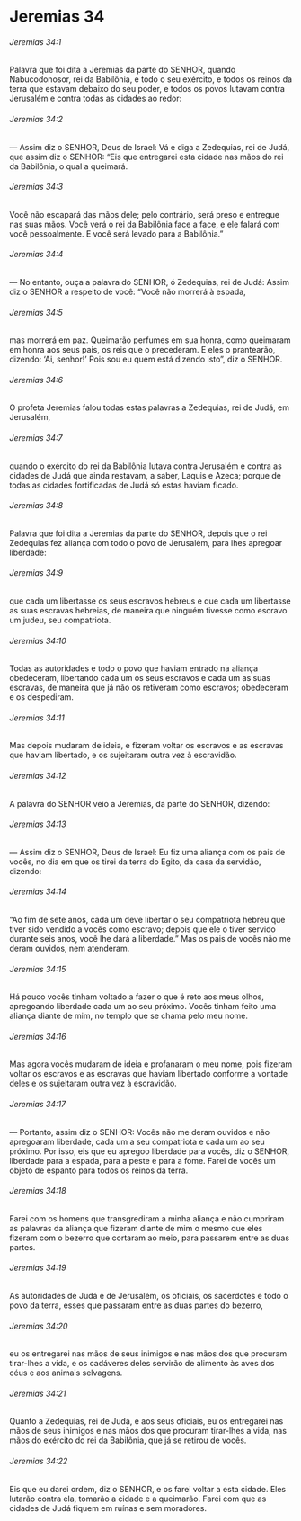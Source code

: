 # Jeremias 34

###### Jeremias 34:1

Palavra que foi dita a Jeremias da parte do SENHOR, quando Nabucodonosor, rei da Babilônia, e todo o seu exército, e todos os reinos da terra que estavam debaixo do seu poder, e todos os povos lutavam contra Jerusalém e contra todas as cidades ao redor:

###### Jeremias 34:2

— Assim diz o SENHOR, Deus de Israel: Vá e diga a Zedequias, rei de Judá, que assim diz o SENHOR: “Eis que entregarei esta cidade nas mãos do rei da Babilônia, o qual a queimará.

###### Jeremias 34:3

Você não escapará das mãos dele; pelo contrário, será preso e entregue nas suas mãos. Você verá o rei da Babilônia face a face, e ele falará com você pessoalmente. E você será levado para a Babilônia.”

###### Jeremias 34:4

— No entanto, ouça a palavra do SENHOR, ó Zedequias, rei de Judá: Assim diz o SENHOR a respeito de você: “Você não morrerá à espada,

###### Jeremias 34:5

mas morrerá em paz. Queimarão perfumes em sua honra, como queimaram em honra aos seus pais, os reis que o precederam. E eles o prantearão, dizendo: ‘Ai, senhor!’ Pois sou eu quem está dizendo isto”, diz o SENHOR.

###### Jeremias 34:6

O profeta Jeremias falou todas estas palavras a Zedequias, rei de Judá, em Jerusalém,

###### Jeremias 34:7

quando o exército do rei da Babilônia lutava contra Jerusalém e contra as cidades de Judá que ainda restavam, a saber, Laquis e Azeca; porque de todas as cidades fortificadas de Judá só estas haviam ficado.

###### Jeremias 34:8

Palavra que foi dita a Jeremias da parte do SENHOR, depois que o rei Zedequias fez aliança com todo o povo de Jerusalém, para lhes apregoar liberdade:

###### Jeremias 34:9

que cada um libertasse os seus escravos hebreus e que cada um libertasse as suas escravas hebreias, de maneira que ninguém tivesse como escravo um judeu, seu compatriota.

###### Jeremias 34:10

Todas as autoridades e todo o povo que haviam entrado na aliança obedeceram, libertando cada um os seus escravos e cada um as suas escravas, de maneira que já não os retiveram como escravos; obedeceram e os despediram.

###### Jeremias 34:11

Mas depois mudaram de ideia, e fizeram voltar os escravos e as escravas que haviam libertado, e os sujeitaram outra vez à escravidão.

###### Jeremias 34:12

A palavra do SENHOR veio a Jeremias, da parte do SENHOR, dizendo:

###### Jeremias 34:13

— Assim diz o SENHOR, Deus de Israel: Eu fiz uma aliança com os pais de vocês, no dia em que os tirei da terra do Egito, da casa da servidão, dizendo:

###### Jeremias 34:14

“Ao fim de sete anos, cada um deve libertar o seu compatriota hebreu que tiver sido vendido a vocês como escravo; depois que ele o tiver servido durante seis anos, você lhe dará a liberdade.” Mas os pais de vocês não me deram ouvidos, nem atenderam.

###### Jeremias 34:15

Há pouco vocês tinham voltado a fazer o que é reto aos meus olhos, apregoando liberdade cada um ao seu próximo. Vocês tinham feito uma aliança diante de mim, no templo que se chama pelo meu nome.

###### Jeremias 34:16

Mas agora vocês mudaram de ideia e profanaram o meu nome, pois fizeram voltar os escravos e as escravas que haviam libertado conforme a vontade deles e os sujeitaram outra vez à escravidão.

###### Jeremias 34:17

— Portanto, assim diz o SENHOR: Vocês não me deram ouvidos e não apregoaram liberdade, cada um a seu compatriota e cada um ao seu próximo. Por isso, eis que eu apregoo liberdade para vocês, diz o SENHOR, liberdade para a espada, para a peste e para a fome. Farei de vocês um objeto de espanto para todos os reinos da terra.

###### Jeremias 34:18

Farei com os homens que transgrediram a minha aliança e não cumpriram as palavras da aliança que fizeram diante de mim o mesmo que eles fizeram com o bezerro que cortaram ao meio, para passarem entre as duas partes.

###### Jeremias 34:19

As autoridades de Judá e de Jerusalém, os oficiais, os sacerdotes e todo o povo da terra, esses que passaram entre as duas partes do bezerro,

###### Jeremias 34:20

eu os entregarei nas mãos de seus inimigos e nas mãos dos que procuram tirar-lhes a vida, e os cadáveres deles servirão de alimento às aves dos céus e aos animais selvagens.

###### Jeremias 34:21

Quanto a Zedequias, rei de Judá, e aos seus oficiais, eu os entregarei nas mãos de seus inimigos e nas mãos dos que procuram tirar-lhes a vida, nas mãos do exército do rei da Babilônia, que já se retirou de vocês.

###### Jeremias 34:22

Eis que eu darei ordem, diz o SENHOR, e os farei voltar a esta cidade. Eles lutarão contra ela, tomarão a cidade e a queimarão. Farei com que as cidades de Judá fiquem em ruínas e sem moradores.

